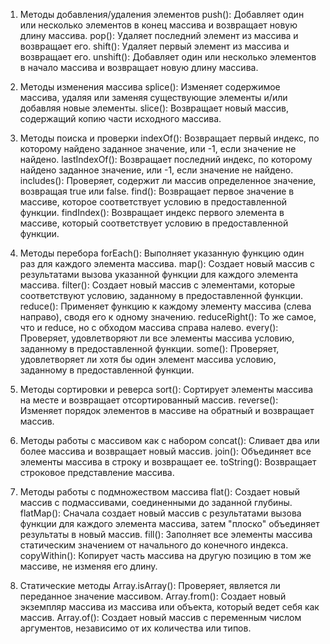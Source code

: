 1. Методы добавления/удаления элементов
   push(): Добавляет один или несколько элементов в конец массива и возвращает новую длину массива.
   pop(): Удаляет последний элемент из массива и возвращает его.
   shift(): Удаляет первый элемент из массива и возвращает его.
   unshift(): Добавляет один или несколько элементов в начало массива и возвращает новую длину массива.

2. Методы изменения массива
   splice(): Изменяет содержимое массива, удаляя или заменяя существующие элементы и/или добавляя новые элементы.
   slice(): Возвращает новый массив, содержащий копию части исходного массива.

3. Методы поиска и проверки
   indexOf(): Возвращает первый индекс, по которому найдено заданное значение, или -1, если значение не найдено.
   lastIndexOf(): Возвращает последний индекс, по которому найдено заданное значение, или -1, если значение не найдено.
   includes(): Проверяет, содержит ли массив определенное значение, возвращая true или false.
   find(): Возвращает первое значение в массиве, которое соответствует условию в предоставленной функции.
   findIndex(): Возвращает индекс первого элемента в массиве, который соответствует условию в предоставленной функции.

4. Методы перебора
   forEach(): Выполняет указанную функцию один раз для каждого элемента массива.
   map(): Создает новый массив с результатами вызова указанной функции для каждого элемента массива.
   filter(): Создает новый массив с элементами, которые соответствуют условию, заданному в предоставленной функции.
   reduce(): Применяет функцию к каждому элементу массива (слева направо), сводя его к одному значению.
   reduceRight(): То же самое, что и reduce, но с обходом массива справа налево.
   every(): Проверяет, удовлетворяют ли все элементы массива условию, заданному в предоставленной функции.
   some(): Проверяет, удовлетворяет ли хотя бы один элемент массива условию, заданному в предоставленной функции.

5. Методы сортировки и реверса
   sort(): Сортирует элементы массива на месте и возвращает отсортированный массив.
   reverse(): Изменяет порядок элементов в массиве на обратный и возвращает массив.

6. Методы работы с массивом как с набором
   concat(): Сливает два или более массива и возвращает новый массив.
   join(): Объединяет все элементы массива в строку и возвращает ее.
   toString(): Возвращает строковое представление массива.

7. Методы работы с подмножеством массива
   flat(): Создает новый массив с подмассивами, соединенными до заданной глубины.
   flatMap(): Сначала создает новый массив с результатами вызова функции для каждого элемента массива, затем "плоско" объединяет результаты в новый массив.
   fill(): Заполняет все элементы массива статическим значением от начального до конечного индекса.
   copyWithin(): Копирует часть массива на другую позицию в том же массиве, не изменяя его длину.

8. Статические методы
   Array.isArray(): Проверяет, является ли переданное значение массивом.
   Array.from(): Создает новый экземпляр массива из массива или объекта, который ведет себя как массив.
   Array.of(): Создает новый массив с переменным числом аргументов, независимо от их количества или типов.
